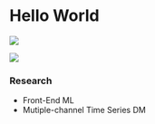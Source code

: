 # Hello World
![](https://komarev.com/ghpvc/?username=GiorgioPeng&color=5b61e5&style=square)
<div>
  <img align="center" src="https://github-readme-stats.vercel.app/api?username=giorgiopeng&include_all_commits=true&show_icons=true&count_private=true&bg_color=5b61e5,e9c1db,ffe8c9" >
</div>


### Research
- Front-End ML
- Mutiple-channel Time Series DM
